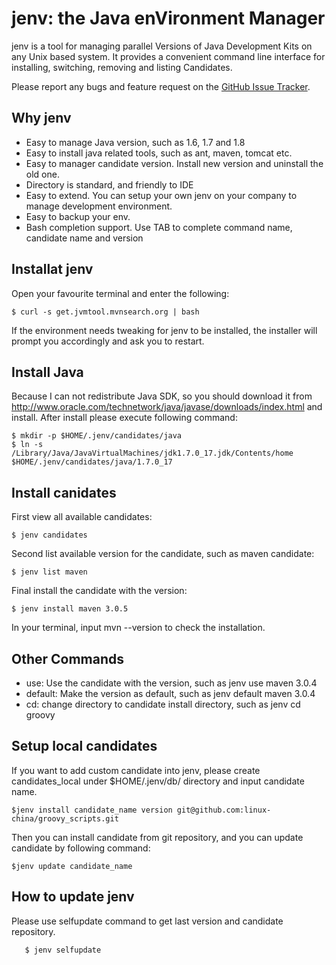 jenv: the Java enVironment Manager
=======================================
jenv is a tool for managing parallel Versions of Java Development Kits on any Unix based system.
It provides a convenient command line interface for installing, switching, removing and listing Candidates.

Please report any bugs and feature request on the [GitHub Issue Tracker](https://github.com/linux-china/jenv/issues).

## Why jenv
   * Easy to manage Java version, such as 1.6, 1.7 and 1.8
   * Easy to install java related tools, such as ant, maven, tomcat etc.
   * Easy to manager candidate version. Install new version and uninstall the old one.
   * Directory is standard, and friendly to IDE
   * Easy to extend. You can setup your own jenv on your company to manage development environment.
   * Easy to backup your env.
   * Bash completion support. Use TAB to complete command name, candidate name and version

## Installat jenv

Open your favourite terminal and enter the following:

    $ curl -s get.jvmtool.mvnsearch.org | bash

If the environment needs tweaking for jenv to be installed, the installer will prompt you accordingly and ask you to restart.

## Install Java
Because I can not redistribute Java SDK, so you should download it from http://www.oracle.com/technetwork/java/javase/downloads/index.html
and install. After install please execute following command:

    $ mkdir -p $HOME/.jenv/candidates/java
    $ ln -s /Library/Java/JavaVirtualMachines/jdk1.7.0_17.jdk/Contents/home $HOME/.jenv/candidates/java/1.7.0_17

## Install canidates

First view all available candidates:

    $ jenv candidates

Second list available version for the candidate, such as maven candidate:

    $ jenv list maven

Final install the candidate with the version:

    $ jenv install maven 3.0.5
In your terminal, input mvn --version to check the installation.

## Other Commands
  * use: Use the candidate with the version, such as jenv use maven 3.0.4
  * default: Make the version as default, such as jenv default maven 3.0.4
  * cd: change directory to candidate install directory, such as jenv cd groovy

## Setup local candidates
If you want to add custom candidate into jenv, please create candidates_local under $HOME/.jenv/db/ directory and input candidate name.

    $jenv install candidate_name version git@github.com:linux-china/groovy_scripts.git
Then you can install candidate from git repository, and you can update candidate by following command:

    $jenv update candidate_name

## How to update jenv
Please use selfupdate command to get last version and candidate repository.

       $ jenv selfupdate